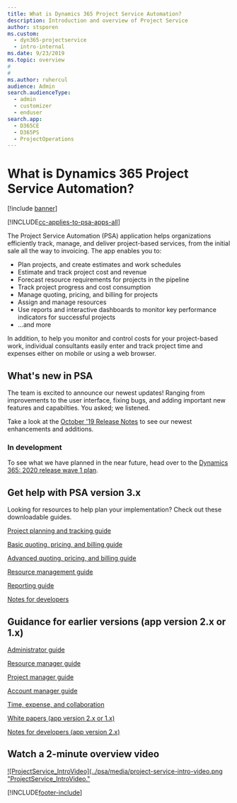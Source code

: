 ```yaml
---
title: What is Dynamics 365 Project Service Automation?
description: Introduction and overview of Project Service
author: stsporen
ms.custom: 
  - dyn365-projectservice
  - intro-internal
ms.date: 9/23/2019
ms.topic: overview
#
#
ms.author: ruhercul
audience: Admin
search.audienceType: 
  - admin
  - customizer
  - enduser
search.app: 
  - D365CE
  - D365PS
  - ProjectOperations
---
```

# What is Dynamics 365 Project Service Automation?

[!include [banner](../includes/psa-now-project-operations.md)]

[!INCLUDE[cc-applies-to-psa-apps-all](../includes/cc-applies-to-psa-apps-all.md)]

The Project Service Automation (PSA) application helps organizations efficiently track, manage, and deliver project-based services, from the initial sale all the way to invoicing. The app enables you to:

- Plan projects, and create estimates and work schedules
- Estimate and track project cost and revenue
- Forecast resource requirements for projects in the pipeline
- Track project progress and cost consumption
- Manage quoting, pricing, and billing for projects
- Assign and manage resources
- Use reports and interactive dashboards to monitor key performance indicators for successful projects
- ...and more

In addition, to help you monitor and control costs for your project-based work, individual consultants
easily enter and track project time and expenses either on mobile or using a web browser.

## What's new in PSA
The team is excited to announce our newest updates! Ranging from improvements to the user interface, fixing bugs, and adding important new features and capabilties. You asked; we listened.

Take a look at the [October '19 Release Notes](/dynamics365-release-plan/2019wave2/index) to see our newest enhancements and additions.

### In development
To see what we have planned in the near future, head over to the [Dynamics 365: 2020 release wave 1 plan](/dynamics365-release-plan/2020wave1/index).

## Get help with PSA version 3.x
Looking for resources to help plan your implementation? Check out these downloadable guides.

 [Project planning and tracking guide](../psa/implementation-guides/project-planning-tracking.md)

 [Basic quoting, pricing, and billing guide](../psa/implementation-guides/begin-quoting-pricing-billing.md)

 [Advanced quoting, pricing, and billing guide](../psa/implementation-guides/adv-quoting-pricing-billing.md)

 [Resource management guide](../psa/implementation-guides/resource-management-guide.md)

 [Reporting guide](../psa/implementation-guides/reporting-guide.md)

 [Notes for developers](../psa/developer-guides/overview-dev-notes-v3.x.md)

## Guidance for earlier versions (app version 2.x or 1.x)
 [Administrator guide](../psa/admin-guide.md)

 [Resource manager guide](../psa/resource-manager-guide.md)

 [Project manager guide](../psa/project-manager-guide.md)

 [Account manager guide](../psa/account-manager-guide.md)

 [Time, expense, and collaboration](../psa/time-expense-collaboration-guide.md)

 [White papers (app version 2.x or 1.x)](../psa/white-papers.md)

 [Notes for developers (app version 2.x)](../psa/developer-guides/add-custom-qoi-forms-v2.x.md)

 ## Watch a 2-minute overview video
 <a name="heroArea"></a> [![ProjectService&#95;IntroVideo](../psa/media/project-service-intro-video.png "ProjectService_IntroVideo."](https://go.microsoft.com/fwlink/p/?LinkId=799457)




[!INCLUDE[footer-include](../includes/footer-banner.md)]